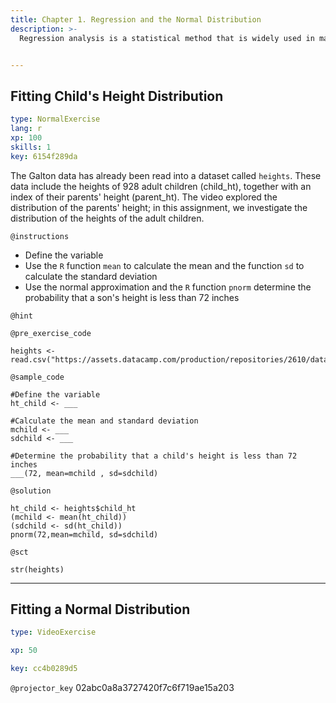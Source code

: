 ```yaml
---
title: Chapter 1. Regression and the Normal Distribution
description: >-
  Regression analysis is a statistical method that is widely used in many fields of study, with actuarial science being no exception. This chapter provides an introduction to the role of the normal distribution in regression, the use of logarithmic transformations in specifying regression relationships and the sampling basis that is critical for inferring regression results to broad populations of interest.


---
```

## Fitting Child's Height Distribution

```yaml
type: NormalExercise
lang: r
xp: 100
skills: 1
key: 6154f289da
```

The Galton data has already been read into a dataset called `heights`. These data include the heights of 928 adult children (child\_ht), together with an index of their parents' height (parent\_ht).  The video explored the distribution of the parents' height; in this assignment, we investigate the distribution of the heights of the adult children.

`@instructions`
-  Define the variable
-  Use the `R` function `mean` to calculate the mean and the function `sd` to calculate the standard deviation 
-  Use the normal approximation and the `R` function `pnorm` determine the probability that a son's height is less than 72 inches

`@hint`


`@pre_exercise_code`
```{r}
heights <- read.csv("https://assets.datacamp.com/production/repositories/2610/datasets/c85ede6c205d22049e766bd08956b225c576255b/galton_height.csv")
```
`@sample_code`
```{r}
#Define the variable
ht_child <- ___

#Calculate the mean and standard deviation
mchild <- ___
sdchild <- ___

#Determine the probability that a child's height is less than 72 inches
___(72, mean=mchild , sd=sdchild)
```
`@solution`
```{r}
ht_child <- heights$child_ht
(mchild <- mean(ht_child))
(sdchild <- sd(ht_child))
pnorm(72,mean=mchild, sd=sdchild)
```
`@sct`
```{r}
str(heights)
```





---
## Fitting a Normal Distribution

```yaml
type: VideoExercise

xp: 50

key: cc4b0289d5
```

`@projector_key`
02abc0a8a3727420f7c6f719ae15a203